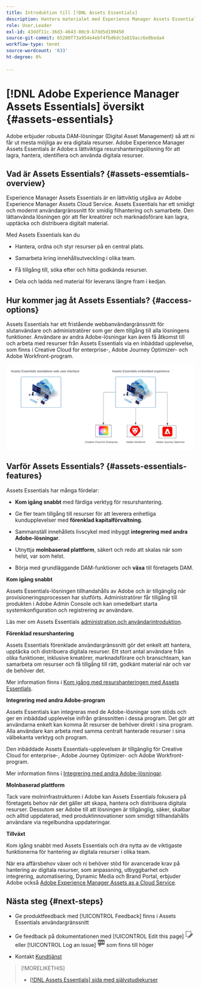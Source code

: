```yaml
---
title: Introduktion till [!DNL Assets Essentials]
description: Hantera materialet med Experience Manager Assets Essentials, ett lättanvänt verktyg för hantering av digitala resurser som fungerar i Experience Cloud-program.
role: User,Leader
exl-id: 43ddf11c-36d3-4643-80c9-b7dd5d199450
source-git-commit: 65200f73a954e4ebf4fbd6dc3a819acc6e0beda4
workflow-type: tm+mt
source-wordcount: '633'
ht-degree: 0%

---
```


# [!DNL Adobe Experience Manager Assets Essentials] översikt {#assets-essentials}

<!-- TBD: Update this banner to remove Beta label. 
![Banner image for beta docs](assets/do-not-localize/banner-image-beta-docs.png)

-->

Adobe erbjuder robusta DAM-lösningar (Digital Asset Management) så att ni får ut mesta möjliga av era digitala resurser. Adobe Experience Manager Assets Essentials är Adobe:s lättviktiga resurshanteringslösning för att lagra, hantera, identifiera och använda digitala resurser.

## Vad är Assets Essentials? {#assets-essemtials-overview}

Experience Manager Assets Essentials är en lättviktig utgåva av Adobe Experience Manager Assets Cloud Service. Assets Essentials har ett smidigt och modernt användargränssnitt för smidig filhantering och samarbete. Den lättanvända lösningen gör att fler kreatörer och marknadsförare kan lagra, upptäcka och distribuera digitalt material.

Med Assets Essentials kan du

* Hantera, ordna och styr resurser på en central plats.

* Samarbeta kring innehållsutveckling i olika team.

* Få tillgång till, söka efter och hitta godkända resurser.

* Dela och ladda ned material för leverans längre fram i kedjan.

## Hur kommer jag åt Assets Essentials? {#access-options}

Assets Essentials har ett fristående webbanvändargränssnitt för slutanvändare och administratörer som ger dem tillgång till alla lösningens funktioner. Användare av andra Adobe-lösningar kan även få åtkomst till och arbeta med resurser från Assets Essentials via en inbäddad upplevelse, som finns i Creative Cloud for enterprise-, Adobe Journey Optimizer- och Adobe Workfront-program.

![Integrering med andra lösningar](assets/assets-essentials-integration.svg)

## Varför Assets Essentials? {#assets-essentials-features}

Assets Essentials har många fördelar:

* **Kom igång snabbt** med färdiga verktyg för resurshantering.

* Ge fler team tillgång till resurser för att leverera enhetliga kundupplevelser med **förenklad kapitalförvaltning**.

* Sammanställ innehållets livscykel med inbyggt **integrering med andra Adobe-lösningar**.

* Utnyttja **molnbaserad plattform**, säkert och redo att skalas när som helst, var som helst.

* Börja med grundläggande DAM-funktioner och **växa** till företagets DAM.

**Kom igång snabbt**

Assets Essentials-lösningen tillhandahålls av Adobe och är tillgänglig när provisioneringsprocessen har slutförts. Administratörer får tillgång till produkten i Adobe Admin Console och kan omedelbart starta systemkonfiguration och registrering av användare.

Läs mer om Assets Essentials [administration och användarintroduktion](deploy-administer.md).

**Förenklad resurshantering**

Assets Essentials förenklade användargränssnitt gör det enkelt att hantera, upptäcka och distribuera digitala resurser. Ett stort antal användare från olika funktioner, inklusive kreatörer, marknadsförare och branschteam, kan samarbeta om resurser och få tillgång till rätt, godkänt material när och var de behöver det.

Mer information finns i [Kom igång med resurshanteringen med Assets Essentials](get-started.md).

**Integrering med andra Adobe-program**

Assets Essentials kan integreras med de Adobe-lösningar som stöds och ger en inbäddad upplevelse inifrån gränssnitten i dessa program. Det gör att användarna enkelt kan komma åt resurser de behöver direkt i sina program. Alla användare kan arbeta med samma centralt hanterade resurser i sina välbekanta verktyg och program.

Den inbäddade Assets Essentials-upplevelsen är tillgänglig för Creative Cloud for enterprise-, Adobe Journey Optimizer- och Adobe Workfront-program.

Mer information finns i [Integrering med andra Adobe-lösningar](integration.md).

**Molnbaserad plattform**

Tack vare molninfrastrukturen i Adobe kan Assets Essentials fokusera på företagets behov när det gäller att skapa, hantera och distribuera digitala resurser. Dessutom ser Adobe till att lösningen är tillgänglig, säker, skalbar och alltid uppdaterad, med produktinnovationer som smidigt tillhandahålls användare via regelbundna uppdateringar.

**Tillväxt**

Kom igång snabbt med Assets Essentials och dra nytta av de viktigaste funktionerna för hantering av digitala resurser i olika team.

När era affärsbehov växer och ni behöver stöd för avancerade krav på hantering av digitala resurser, som anpassning, utbyggbarhet och integrering, automatisering, Dynamic Media och Brand Portal, erbjuder Adobe också [Adobe Experience Manager Assets as a Cloud Service](https://experienceleague.adobe.com/docs/experience-manager-cloud-service/content/assets/home.html?lang=en).


## Nästa steg {#next-steps}

* Ge produktfeedback med [!UICONTROL Feedback] finns i Assets Essentials användargränssnitt

* Ge feedback på dokumentationen med [!UICONTROL Edit this page] ![redigera sidan](assets/do-not-localize/edit-page.png) eller [!UICONTROL Log an issue] ![skapa ett GitHub-problem](assets/do-not-localize/github-issue.png) som finns till höger

* Kontakt [Kundtjänst](https://experienceleague.adobe.com/?support-solution=General#support)


>[!MORELIKETHIS]
>
>* [[!DNL Assets Essentials] sida med självstudiekurser](https://experienceleague.adobe.com/docs/experience-manager-learn/assets-essentials/overview.html?lang=en)
